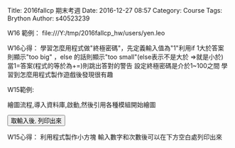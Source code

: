 Title: 2016fallcp 期末考週
Date: 2016-12-27 08:57
Category: Course
Tags: Brython
Author: s40523239

W16 範例：
file:///Y:/tmp/2016fallcp_hw/users/yen.leo
<!-- PELICAN_END_SUMMARY -->

<!-- 導入 Brython 標準程式庫 -->
<script type="text/javascript" 
    src="https://cdn.jsdelivr.net/gh/brython-dev/brython@master/www/src/brython_dist.js">
</script>

<!-- 啟動 Brython -->
<script>
window.onload=function(){
brython(1);
}
</script>

<!-- 以下實際利用  Brython 畫圖 -->
<script type="text/python3">
from browser import alert
import random

ans = random.randint(1, 100)

a_in = int(input("輸入整數:"))
guess = 1

while ans != a_in:
    if a_in < ans:
        a_in = int(input("too small"))
    else:
        a_in = int(input("too big"))
    guess += 1
    
alert("恭喜!答對了 ,需要猜" + (str(guess)) + "次")
</script>
W16心得：
學習怎麼用程式做"終極密碼"，先定義輸入值為"1"利用if 1大於答案 則顯示"too big" ，else 的話則顯示"too small"(else表示不是大於 =>就是小於)
當1=答案(程式的等於為+=)則跳出答對的警告
設定終極密碼是介於1~100之間
學習到怎麼用程式製作遊戲後發現很有趣

W15範例:
<!-- PELICAN_END_SUMMARY -->

繪圖流程,導入資料庫,啟動,然後引用各種模組開始繪圖

<!-- 導入 Brython 標準程式庫 -->
<script type="text/javascript" 
    src="https://cdn.jsdelivr.net/gh/brython-dev/brython@master/www/src/brython_dist.js">
</script>

<!-- 啟動 Brython -->
<script>
window.onload=function(){
brython(1);
}
</script>

<script type="text/python3">
from browser import document
from browser import alert

def get_input(ev):
    the_input= input("請輸入")
    alert("輸入為:"+str(the_input))
    
    document['ch01'].bind('click',get_input)
</script>
<button id="ch01">取輸入後, 列印出來</button>

W15心得：
利用程式製作小方塊  輸入數字和次數後可以在下方空白處列印出來


